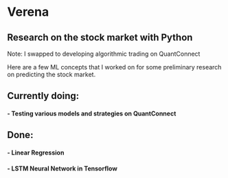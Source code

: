 # Verena

## Research on the stock market with Python

Note: I swapped to developing algorithmic trading on QuantConnect

Here are a few ML concepts that I worked on for some preliminary research on predicting the stock market.

## Currently doing:
#### - Testing various models and strategies on QuantConnect

## Done:
#### - Linear Regression
#### - LSTM Neural Network in Tensorflow




